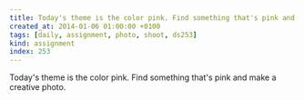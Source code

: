 ```yaml
---
title: Today's theme is the color pink. Find something that's pink and make a creative photo.
created_at: 2014-01-06 01:00:00 +0100
tags: [daily, assignment, photo, shoot, ds253]
kind: assignment
index: 253
---
```


Today's theme is the color pink. Find something that's pink and make a creative photo.

